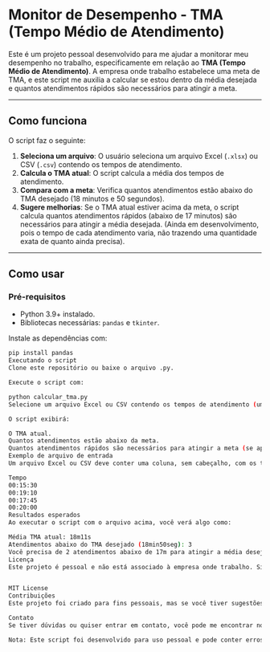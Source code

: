 # Monitor de Desempenho - TMA (Tempo Médio de Atendimento)

Este é um projeto pessoal desenvolvido para me ajudar a monitorar meu desempenho no trabalho, especificamente em relação ao **TMA (Tempo Médio de Atendimento)**. A empresa onde trabalho estabelece uma meta de TMA, e este script me auxilia a calcular se estou dentro da média desejada e quantos atendimentos rápidos são necessários para atingir a meta.

---

## Como funciona

O script faz o seguinte:

1. **Seleciona um arquivo**: O usuário seleciona um arquivo Excel (`.xlsx`) ou CSV (`.csv`) contendo os tempos de atendimento.
2. **Calcula o TMA atual**: O script calcula a média dos tempos de atendimento.
3. **Compara com a meta**: Verifica quantos atendimentos estão abaixo do TMA desejado (18 minutos e 50 segundos).
4. **Sugere melhorias**: Se o TMA atual estiver acima da meta, o script calcula quantos atendimentos rápidos (abaixo de 17 minutos) são necessários para atingir a média desejada. (Ainda em desenvolvimento, pois o tempo de cada atendimento varia, não trazendo uma quantidade exata de quanto ainda precisa).

---

## Como usar

### Pré-requisitos
- Python 3.9+ instalado.
- Bibliotecas necessárias: `pandas` e `tkinter`.

Instale as dependências com:
```bash
pip install pandas
Executando o script
Clone este repositório ou baixe o arquivo .py.

Execute o script com:

python calcular_tma.py
Selecione um arquivo Excel ou CSV contendo os tempos de atendimento (um tempo por linha, no formato HH:MM:SS).

O script exibirá:

O TMA atual.
Quantos atendimentos estão abaixo da meta.
Quantos atendimentos rápidos são necessários para atingir a meta (se aplicável).
Exemplo de arquivo de entrada
Um arquivo Excel ou CSV deve conter uma coluna, sem cabeçalho, com os tempos de atendimento no formato HH:MM:SS. Exemplo:

Tempo
00:15:30
00:19:10
00:17:45
00:20:00
Resultados esperados
Ao executar o script com o arquivo acima, você verá algo como:

Média TMA atual: 18m11s
Atendimentos abaixo do TMA desejado (18min50seg): 3
Você precisa de 2 atendimentos abaixo de 17m para atingir a média desejada de 18m50s. (Esse cálculo pode conter erros)
Licença
Este projeto é pessoal e não está associado à empresa onde trabalho. Sinta-se à vontade para usar, modificar e distribuir conforme a licença MIT.


MIT License
Contribuições
Este projeto foi criado para fins pessoais, mas se você tiver sugestões ou melhorias, sinta-se à vontade para abrir uma issue ou enviar um pull request.

Contato
Se tiver dúvidas ou quiser entrar em contato, você pode me encontrar no [LinkedIn](https://www.linkedin.com/in/marianapacini-dataengineer/).

Nota: Este script foi desenvolvido para uso pessoal e pode conter erros ou limitações, pois ainda se encontra em desenvolvimento. Use por sua própria conta e risco.